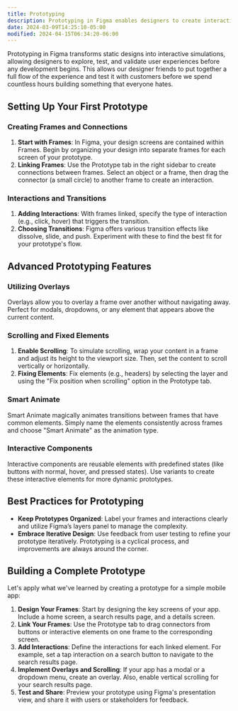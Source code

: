 ```yaml
---
title: Prototyping
description: Prototyping in Figma enables designers to create interactive simulations of their designs, offering a practical tool for testing, feedback, and collaboration.
date: 2024-03-09T14:25:10-05:00
modified: 2024-04-15T06:34:20-06:00
---
```


Prototyping in Figma transforms static designs into interactive simulations, allowing designers to explore, test, and validate user experiences before any development begins. This allows our designer friends to put together a full flow of the experience and test it with customers before we spend countless hours building something that everyone hates.

## Setting Up Your First Prototype

### Creating Frames and Connections

1. **Start with Frames**: In Figma, your design screens are contained within Frames. Begin by organizing your design into separate frames for each screen of your prototype.
2. **Linking Frames**: Use the Prototype tab in the right sidebar to create connections between frames. Select an object or a frame, then drag the connector (a small circle) to another frame to create an interaction.

### Interactions and Transitions

1. **Adding Interactions**: With frames linked, specify the type of interaction (e.g., click, hover) that triggers the transition.
2. **Choosing Transitions**: Figma offers various transition effects like dissolve, slide, and push. Experiment with these to find the best fit for your prototype's flow.

## Advanced Prototyping Features

### Utilizing Overlays

Overlays allow you to overlay a frame over another without navigating away. Perfect for modals, dropdowns, or any element that appears above the current content.

### Scrolling and Fixed Elements

1. **Enable Scrolling**: To simulate scrolling, wrap your content in a frame and adjust its height to the viewport size. Then, set the content to scroll vertically or horizontally.
2. **Fixing Elements**: Fix elements (e.g., headers) by selecting the layer and using the "Fix position when scrolling" option in the Prototype tab.

### Smart Animate

Smart Animate magically animates transitions between frames that have common elements. Simply name the elements consistently across frames and choose "Smart Animate" as the animation type.

### Interactive Components

Interactive components are reusable elements with predefined states (like buttons with normal, hover, and pressed states). Use variants to create these interactive elements for more dynamic prototypes.

## Best Practices for Prototyping

- **Keep Prototypes Organized**: Label your frames and interactions clearly and utilize Figma’s layers panel to manage the complexity.
- **Embrace Iterative Design**: Use feedback from user testing to refine your prototype iteratively. Prototyping is a cyclical process, and improvements are always around the corner.

## Building a Complete Prototype

Let's apply what we've learned by creating a prototype for a simple mobile app:

1. **Design Your Frames**: Start by designing the key screens of your app. Include a home screen, a search results page, and a details screen.
2. **Link Your Frames**: Use the Prototype tab to drag connectors from buttons or interactive elements on one frame to the corresponding screen.
3. **Add Interactions**: Define the interactions for each linked element. For example, set a tap interaction on a search button to navigate to the search results page.
4. **Implement Overlays and Scrolling**: If your app has a modal or a dropdown menu, create an overlay. Also, enable vertical scrolling for your search results page.
5. **Test and Share**: Preview your prototype using Figma's presentation view, and share it with users or stakeholders for feedback.
